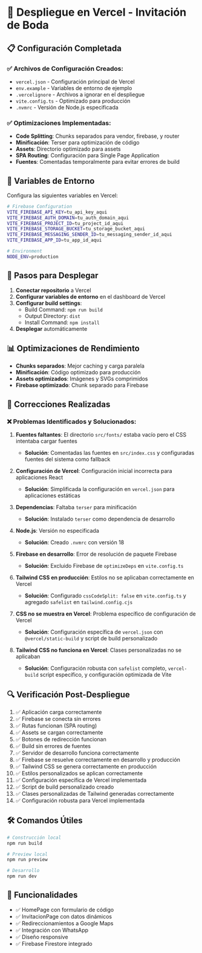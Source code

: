 # 🚀 Despliegue en Vercel - Invitación de Boda

## 📋 Configuración Completada

### ✅ Archivos de Configuración Creados:

- `vercel.json` - Configuración principal de Vercel
- `env.example` - Variables de entorno de ejemplo
- `.vercelignore` - Archivos a ignorar en el despliegue
- `vite.config.ts` - Optimizado para producción
- `.nvmrc` - Versión de Node.js especificada

### ✅ Optimizaciones Implementadas:

- **Code Splitting**: Chunks separados para vendor, firebase, y router
- **Minificación**: Terser para optimización de código
- **Assets**: Directorio optimizado para assets
- **SPA Routing**: Configuración para Single Page Application
- **Fuentes**: Comentadas temporalmente para evitar errores de build

## 🔧 Variables de Entorno

Configura las siguientes variables en Vercel:

```bash
# Firebase Configuration
VITE_FIREBASE_API_KEY=tu_api_key_aqui
VITE_FIREBASE_AUTH_DOMAIN=tu_auth_domain_aqui
VITE_FIREBASE_PROJECT_ID=tu_project_id_aqui
VITE_FIREBASE_STORAGE_BUCKET=tu_storage_bucket_aqui
VITE_FIREBASE_MESSAGING_SENDER_ID=tu_messaging_sender_id_aqui
VITE_FIREBASE_APP_ID=tu_app_id_aqui

# Environment
NODE_ENV=production
```

## 🚀 Pasos para Desplegar

1. **Conectar repositorio** a Vercel
2. **Configurar variables de entorno** en el dashboard de Vercel
3. **Configurar build settings**:
   - Build Command: `npm run build`
   - Output Directory: `dist`
   - Install Command: `npm install`
4. **Desplegar** automáticamente

## 📊 Optimizaciones de Rendimiento

- **Chunks separados**: Mejor caching y carga paralela
- **Minificación**: Código optimizado para producción
- **Assets optimizados**: Imágenes y SVGs comprimidos
- **Firebase optimizado**: Chunk separado para Firebase

## 🔧 Correcciones Realizadas

### ❌ Problemas Identificados y Solucionados:

1. **Fuentes faltantes**: El directorio `src/fonts/` estaba vacío pero el CSS intentaba cargar fuentes

   - **Solución**: Comentadas las fuentes en `src/index.css` y configuradas fuentes del sistema como fallback

2. **Configuración de Vercel**: Configuración inicial incorrecta para aplicaciones React

   - **Solución**: Simplificada la configuración en `vercel.json` para aplicaciones estáticas

3. **Dependencias**: Faltaba `terser` para minificación

   - **Solución**: Instalado `terser` como dependencia de desarrollo

4. **Node.js**: Versión no especificada

   - **Solución**: Creado `.nvmrc` con versión 18

5. **Firebase en desarrollo**: Error de resolución de paquete Firebase

   - **Solución**: Excluido Firebase de `optimizeDeps` en `vite.config.ts`

6. **Tailwind CSS en producción**: Estilos no se aplicaban correctamente en Vercel

   - **Solución**: Configurado `cssCodeSplit: false` en `vite.config.ts` y agregado `safelist` en `tailwind.config.cjs`

7. **CSS no se muestra en Vercel**: Problema específico de configuración de Vercel

   - **Solución**: Configuración específica de `vercel.json` con `@vercel/static-build` y script de build personalizado

8. **Tailwind CSS no funciona en Vercel**: Clases personalizadas no se aplicaban
   - **Solución**: Configuración robusta con `safelist` completo, `vercel-build` script específico, y configuración optimizada de Vite

## 🔍 Verificación Post-Despliegue

1. ✅ Aplicación carga correctamente
2. ✅ Firebase se conecta sin errores
3. ✅ Rutas funcionan (SPA routing)
4. ✅ Assets se cargan correctamente
5. ✅ Botones de redirección funcionan
6. ✅ Build sin errores de fuentes
7. ✅ Servidor de desarrollo funciona correctamente
8. ✅ Firebase se resuelve correctamente en desarrollo y producción
9. ✅ Tailwind CSS se genera correctamente en producción
10. ✅ Estilos personalizados se aplican correctamente
11. ✅ Configuración específica de Vercel implementada
12. ✅ Script de build personalizado creado
13. ✅ Clases personalizadas de Tailwind generadas correctamente
14. ✅ Configuración robusta para Vercel implementada

## 🛠️ Comandos Útiles

```bash
# Construcción local
npm run build

# Preview local
npm run preview

# Desarrollo
npm run dev
```

## 📱 Funcionalidades

- ✅ HomePage con formulario de código
- ✅ InvitacionPage con datos dinámicos
- ✅ Redireccionamientos a Google Maps
- ✅ Integración con WhatsApp
- ✅ Diseño responsive
- ✅ Firebase Firestore integrado
